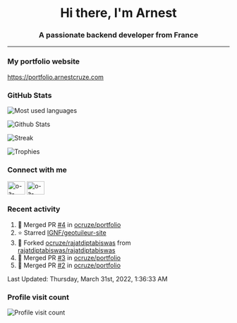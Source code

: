 <h1 align="center">Hi there, I'm Arnest</h1>
<h3 align="center">A passionate backend developer from France</h3>

---

### My portfolio website

https://portfolio.arnestcruze.com

### GitHub Stats

![Most used languages](https://github-readme-stats.vercel.app/api/top-langs/?username=ocruze&langs_count=10&layout=compact&hide=tsql)

![Github Stats](https://github-readme-stats.vercel.app/api?username=ocruze&count_private=true&show_icons=true&title_color=fff&text_color=fff&bg_color=30,36d1dc,904e95)

![Streak](https://github-readme-streak-stats.herokuapp.com/?user=ocruze&)

![Trophies](https://github-profile-trophy.vercel.app/?username=ocruze)

### Connect with me

<p align="left">
  <a href="mailto:o.cruze@live.com" target="blank"><img align="center" src="https://upload.wikimedia.org/wikipedia/commons/d/df/Microsoft_Office_Outlook_%282018%E2%80%93present%29.svg" alt="o-a-cruze" height="30" width="40" /></a>
  <a href="https://linkedin.com/in/o-a-cruze" target="blank"><img align="center" src="https://raw.githubusercontent.com/rahuldkjain/github-profile-readme-generator/master/src/images/icons/Social/linked-in-alt.svg" alt="o-a-cruze" height="30" width="40" /></a>
</p>

### Recent activity

<!--RECENT_ACTIVITY:start-->
1. 🎉 Merged PR [#4](https://github.com/ocruze/portfolio/pull/4) in [ocruze/portfolio](https://github.com/ocruze/portfolio)
2. ⭐ Starred [IGNF/geotuileur-site](https://github.com/IGNF/geotuileur-site)
3. 🔱 Forked [ocruze/rajatdiptabiswas](https://github.com/ocruze/rajatdiptabiswas) from [rajatdiptabiswas/rajatdiptabiswas](https://github.com/rajatdiptabiswas/rajatdiptabiswas)
4. 🎉 Merged PR [#3](https://github.com/ocruze/portfolio/pull/3) in [ocruze/portfolio](https://github.com/ocruze/portfolio)
5. 🎉 Merged PR [#2](https://github.com/ocruze/portfolio/pull/2) in [ocruze/portfolio](https://github.com/ocruze/portfolio)
<!--RECENT_ACTIVITY:end-->

<!--RECENT_ACTIVITY:last_update-->
Last Updated: Thursday, March 31st, 2022, 1:36:33 AM
<!--RECENT_ACTIVITY:last_update_end-->

### Profile visit count

![Profile visit count](https://profile-counter.glitch.me/ocruze/count.svg)
